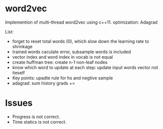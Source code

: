 # word2vec
Implemention of multi-thread word2vec using c++11.
optimization: Adagrad


List:
* forget to reset total words (0), which slow down the learning rate to shrinkage
* trained words caculate error, subsample words is included
* vector index and word index in vocab is not equal
* create huffman tree: create n-1 non-leaf nodes
* know which word to update at each step: update input words vector not iteself
* Key points: upadte rule for hs and negtive sample
* adagrad: sum history grads += 

Issues
===
* Progress is not correct.
* Time statics is not correct.
